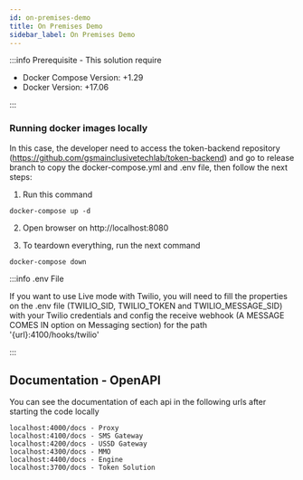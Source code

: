 ```yaml
---
id: on-premises-demo
title: On Premises Demo
sidebar_label: On Premises Demo
---
```


:::info Prerequisite - This solution require

- Docker Compose Version: +1.29
- Docker Version: +17.06

:::

### Running docker images locally

In this case, the developer need to access the token-backend repository (https://github.com/gsmainclusivetechlab/token-backend) and go to release branch to copy the docker-compose.yml and .env file, then follow the next steps:

1. Run this command

```
docker-compose up -d 
```

2. Open browser on http://localhost:8080

3. To teardown everything, run the next command
     
```
docker-compose down
```

:::info .env File

If you want to use Live mode with Twilio, you will need to fill the properties on the .env file (TWILIO_SID, TWILIO_TOKEN and TWILIO_MESSAGE_SID) with your Twilio credentials and config the receive webhook (A MESSAGE COMES IN option on Messaging section) for the path '{url}:4100/hooks/twilio'

:::

## Documentation - OpenAPI

You can see the documentation of each api in the following urls after starting the code locally

```
localhost:4000/docs - Proxy
localhost:4100/docs - SMS Gateway
localhost:4200/docs - USSD Gateway
localhost:4300/docs - MMO
localhost:4400/docs - Engine
localhost:3700/docs - Token Solution
```
